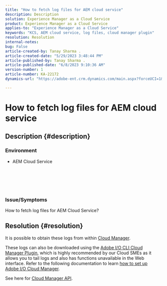 ```yaml
---
title: "How to fetch log files for AEM cloud service"
description: Description
solution: Experience Manager as a Cloud Service
product: Experience Manager as a Cloud Service
applies-to: "Experience Manager as a Cloud Service"
keywords: "KCS, AEM cloud service, log files, cloud manager plugin"
resolution: Resolution
internal-notes: 
bug: False
article-created-by: Tanay Sharma .
article-created-date: "5/29/2023 3:48:44 PM"
article-published-by: Tanay Sharma .
article-published-date: "6/8/2023 9:10:36 AM"
version-number: 1
article-number: KA-22172
dynamics-url: "https://adobe-ent.crm.dynamics.com/main.aspx?forceUCI=1&pagetype=entityrecord&etn=knowledgearticle&id=7a075947-38fe-ed11-8f6e-6045bd006b3d"

---
```

# How to fetch log files for AEM cloud service

## Description {#description}


### <b>Environment</b>

- AEM Cloud Service

<br><br> <br><br>
### <b>Issue/Symptoms</b>

How to fetch log files for AEM Cloud Service?




## Resolution {#resolution}


It is possible to obtain these logs from within [Cloud Manager](https://experienceleague.adobe.com/docs/experience-manager-cloud-service/content/implementing/using-cloud-manager/manage-logs.html?lang=en).

These logs can also be downloaded using the [Adobe I/O CLI Cloud Manager Plugin](https://github.com/adobe/aio-cli-plugin-cloudmanager), which is highly recommended by our Cloud SMEs as it allows you to tail logs and also has functions unavailable in the Web interface. Refer to the following documentation to learn [how to set up Adobe I/O Cloud Manager](https://experienceleaguecommunities.adobe.com/t5/adobe-experience-manager/setting-up-adobe-i-o-cli-for-cloud-manager-aem-community-blog/m-p/380156).

See here for [Cloud Manager API](https://developer.adobe.com/experience-cloud/cloud-manager/reference/api/#operation/getEnvironmentLogs).
